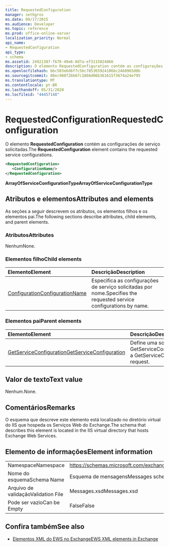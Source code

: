 ```yaml
---
title: RequestedConfiguration
manager: sethgros
ms.date: 09/17/2015
ms.audience: Developer
ms.topic: reference
ms.prod: office-online-server
localization_priority: Normal
api_name:
- RequestedConfiguration
api_type:
- schema
ms.assetid: 24921387-f676-49e6-8d7a-ef3115024866
description: O elemento RequestedConfiguration contém as configurações de serviço solicitadas.
ms.openlocfilehash: bbc503e6d6f7c56c785365924106bc2468965d0b
ms.sourcegitcommit: 88ec988f2bb67c1866d06b361615f3674a24e795
ms.translationtype: MT
ms.contentlocale: pt-BR
ms.lasthandoff: 05/31/2020
ms.locfileid: "44457148"
---
```

# <a name="requestedconfiguration"></a><span data-ttu-id="fa671-103">RequestedConfiguration</span><span class="sxs-lookup"><span data-stu-id="fa671-103">RequestedConfiguration</span></span>

<span data-ttu-id="fa671-104">O elemento **RequestedConfiguration** contém as configurações de serviço solicitadas.</span><span class="sxs-lookup"><span data-stu-id="fa671-104">The **RequestedConfiguration** element contains the requested service configurations.</span></span> 
  
```XML
<RequestedConfiguration>
   <ConfigurationName/>
</RequestedConfiguration>
```

 <span data-ttu-id="fa671-105">**ArrayOfServiceConfigurationType**</span><span class="sxs-lookup"><span data-stu-id="fa671-105">**ArrayOfServiceConfigurationType**</span></span>
## <a name="attributes-and-elements"></a><span data-ttu-id="fa671-106">Atributos e elementos</span><span class="sxs-lookup"><span data-stu-id="fa671-106">Attributes and elements</span></span>

<span data-ttu-id="fa671-107">As seções a seguir descrevem os atributos, os elementos filhos e os elementos pai.</span><span class="sxs-lookup"><span data-stu-id="fa671-107">The following sections describe attributes, child elements, and parent elements.</span></span>
  
### <a name="attributes"></a><span data-ttu-id="fa671-108">Atributos</span><span class="sxs-lookup"><span data-stu-id="fa671-108">Attributes</span></span>

<span data-ttu-id="fa671-109">Nenhum</span><span class="sxs-lookup"><span data-stu-id="fa671-109">None.</span></span>
  
### <a name="child-elements"></a><span data-ttu-id="fa671-110">Elementos filho</span><span class="sxs-lookup"><span data-stu-id="fa671-110">Child elements</span></span>

|<span data-ttu-id="fa671-111">**Elemento**</span><span class="sxs-lookup"><span data-stu-id="fa671-111">**Element**</span></span>|<span data-ttu-id="fa671-112">**Descrição**</span><span class="sxs-lookup"><span data-stu-id="fa671-112">**Description**</span></span>|
|:-----|:-----|
|[<span data-ttu-id="fa671-113">Configuration</span><span class="sxs-lookup"><span data-stu-id="fa671-113">ConfigurationName</span></span>](configurationname.md) <br/> |<span data-ttu-id="fa671-114">Especifica as configurações de serviço solicitadas por nome.</span><span class="sxs-lookup"><span data-stu-id="fa671-114">Specifies the requested service configurations by name.</span></span>  <br/> |
   
### <a name="parent-elements"></a><span data-ttu-id="fa671-115">Elementos pai</span><span class="sxs-lookup"><span data-stu-id="fa671-115">Parent elements</span></span>

|<span data-ttu-id="fa671-116">**Elemento**</span><span class="sxs-lookup"><span data-stu-id="fa671-116">**Element**</span></span>|<span data-ttu-id="fa671-117">**Descrição**</span><span class="sxs-lookup"><span data-stu-id="fa671-117">**Description**</span></span>|
|:-----|:-----|
|[<span data-ttu-id="fa671-118">GetServiceConfiguration</span><span class="sxs-lookup"><span data-stu-id="fa671-118">GetServiceConfiguration</span></span>](getserviceconfiguration.md) <br/> |<span data-ttu-id="fa671-119">Define uma solicitação GetServiceConfiguration.</span><span class="sxs-lookup"><span data-stu-id="fa671-119">Defines a GetServiceConfiguration request.</span></span>  <br/> |
   
## <a name="text-value"></a><span data-ttu-id="fa671-120">Valor de texto</span><span class="sxs-lookup"><span data-stu-id="fa671-120">Text value</span></span>

<span data-ttu-id="fa671-121">Nenhum.</span><span class="sxs-lookup"><span data-stu-id="fa671-121">None.</span></span>
  
## <a name="remarks"></a><span data-ttu-id="fa671-122">Comentários</span><span class="sxs-lookup"><span data-stu-id="fa671-122">Remarks</span></span>

<span data-ttu-id="fa671-123">O esquema que descreve este elemento está localizado no diretório virtual do IIS que hospeda os Serviços Web do Exchange.</span><span class="sxs-lookup"><span data-stu-id="fa671-123">The schema that describes this element is located in the IIS virtual directory that hosts Exchange Web Services.</span></span>
  
## <a name="element-information"></a><span data-ttu-id="fa671-124">Elemento de informações</span><span class="sxs-lookup"><span data-stu-id="fa671-124">Element information</span></span>

|||
|:-----|:-----|
|<span data-ttu-id="fa671-125">Namespace</span><span class="sxs-lookup"><span data-stu-id="fa671-125">Namespace</span></span>  <br/> |https://schemas.microsoft.com/exchange/services/2006/messages  <br/> |
|<span data-ttu-id="fa671-126">Nome do esquema</span><span class="sxs-lookup"><span data-stu-id="fa671-126">Schema Name</span></span>  <br/> |<span data-ttu-id="fa671-127">Esquema de mensagens</span><span class="sxs-lookup"><span data-stu-id="fa671-127">Messages schema</span></span>  <br/> |
|<span data-ttu-id="fa671-128">Arquivo de validação</span><span class="sxs-lookup"><span data-stu-id="fa671-128">Validation File</span></span>  <br/> |<span data-ttu-id="fa671-129">Messages.xsd</span><span class="sxs-lookup"><span data-stu-id="fa671-129">Messages.xsd</span></span>  <br/> |
|<span data-ttu-id="fa671-130">Pode ser vazio</span><span class="sxs-lookup"><span data-stu-id="fa671-130">Can be Empty</span></span>  <br/> |<span data-ttu-id="fa671-131">False</span><span class="sxs-lookup"><span data-stu-id="fa671-131">False</span></span>  <br/> |
   
## <a name="see-also"></a><span data-ttu-id="fa671-132">Confira também</span><span class="sxs-lookup"><span data-stu-id="fa671-132">See also</span></span>



- [<span data-ttu-id="fa671-133">Elementos XML do EWS no Exchange</span><span class="sxs-lookup"><span data-stu-id="fa671-133">EWS XML elements in Exchange</span></span>](ews-xml-elements-in-exchange.md)

